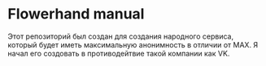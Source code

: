 # Flowerhand manual
Этот репозиторий был создан для создания народного сервиса, который будет иметь максимальную анонимность в отличии от MAX.
Я начал его создовать в противодейтвие такой компании как VK.

